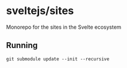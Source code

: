 # sveltejs/sites

Monorepo for the sites in the Svelte ecosystem

## Running

```
git submodule update --init --recursive
```
